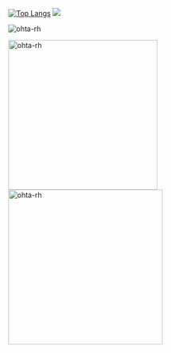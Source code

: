 [![Top Langs](https://github-readme-stats.vercel.app/api/top-langs/?username=ohta-rh&count_private=true)](https://github.com/anuraghazra/github-readme-stats)
[![](dist/snk.svg)](https://github.com/ohta-rh)

<p align="left">
<a>
  <img src="https://github-profile-trophy.vercel.app/?username=ohta-rh&theme=dracula&count_private=true" alt="ohta-rh" />
</a>
</p>

<p align="left">
  <img align="center" src="https://github-readme-stats.vercel.app/api?username=ohta-rh&show_icons=true&locale=en&theme=synthwave&count_private=true" alt="ohta-rh" width="300" />
  <img align="center" src="https://github-readme-streak-stats.herokuapp.com/?user=ohta-rh&theme=synthwave&count_private=true" alt="ohta-rh"  width="310" />
</p>
